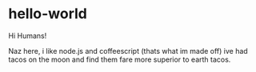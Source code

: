 # hello-world


Hi Humans!

Naz here, i like node.js and coffeescript (thats what im made off)
ive had tacos on the moon and find them fare more superior to earth tacos.
